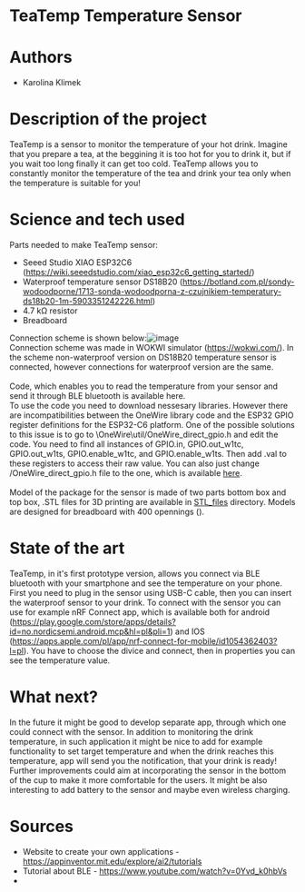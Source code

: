 # TeaTemp Temperature Sensor
# Authors 
- Karolina Klimek
# Description of the project 
TeaTemp is a sensor to monitor the temperature of your hot drink. Imagine that you prepare a tea, at the beggining it is too hot for you to drink it, but if you wait too long finally it can get too cold. TeaTemp allows you to constantly monitor the temperature of the tea and drink your tea only when the temperature is suitable for you! 
# Science and tech used 
Parts needed to make TeaTemp sensor: <br />
- Seeed Studio XIAO ESP32C6 (https://wiki.seeedstudio.com/xiao_esp32c6_getting_started/) <br />
- Waterproof temperature sensor DS18B20 (https://botland.com.pl/sondy-wodoodporne/1713-sonda-wodoodporna-z-czujnikiem-temperatury-ds18b20-1m-5903351242226.html) <br />
- 4.7 kΩ resistor <br />
- Breadboard

Connection scheme is shown below:![image](https://github.com/user-attachments/assets/5fe416a5-7dfc-44ad-a2ea-5f58a9a82e8d) <br />
Connection scheme was made in WOKWI simulator (https://wokwi.com/). In the scheme non-waterproof version on DS18B20 temperature sensor is connected, however connections for waterproof version are the same. <br /> <br />
Code, which enables you to read the temperature from your sensor and send it through BLE bluetooth is available here. <br />
To use the code you need to download nessesary libraries. However there are incompatibilities between the OneWire library code and the ESP32 GPIO register definitions for the ESP32-C6 platform. One of the possible solutions to this issue is to go to \OneWire\util/OneWire_direct_gpio.h and edit the code. You need to find all instances of GPIO.in, GPIO.out_w1tc, GPIO.out_w1ts, GPIO.enable_w1tc, and GPIO.enable_w1ts. Then add .val to these registers to access their raw value. You can also just change /OneWire_direct_gpio.h file to the one, which is available [here](./OneWire_direct_gpio.h). <br /> <br />
Model of the package for the sensor is made of two parts bottom box and top box, .STL files for 3D printing are available in [STL_files](./STL_files/) directory. Models are designed for breadboard with 400 opennings ().

# State of the art 
TeaTemp, in it's first prototype version, allows you connect via BLE bluetooth with your smartphone and see the temperature on your phone. First you need to plug in the sensor using USB-C cable, then you can insert the waterproof sensor to your drink. To connect with the sensor you can use for example nRF Connect app, which is available both for android (https://play.google.com/store/apps/details?id=no.nordicsemi.android.mcp&hl=pl&pli=1) and IOS (https://apps.apple.com/pl/app/nrf-connect-for-mobile/id1054362403?l=pl). You have to choose the divice and connect, then in properties you can see the temperature value. 
# What next?
In the future it might be good to develop separate app, through which one could connect with the sensor. In addition to monitoring the drink temperature, in such application it might be nice to add for example functionality to set target temperature and when the drink reaches this temperature, app will send you the notification, that your drink is ready! Further improvements could aim at incorporating the sensor in the bottom of the cup to make it more comfortable for the users. It might be also interesting to add battery to the sensor and maybe even wireless charging. 
# Sources 
- Website to create your own applications - https://appinventor.mit.edu/explore/ai2/tutorials
- Tutorial about BLE - https://www.youtube.com/watch?v=0Yvd_k0hbVs
- 
